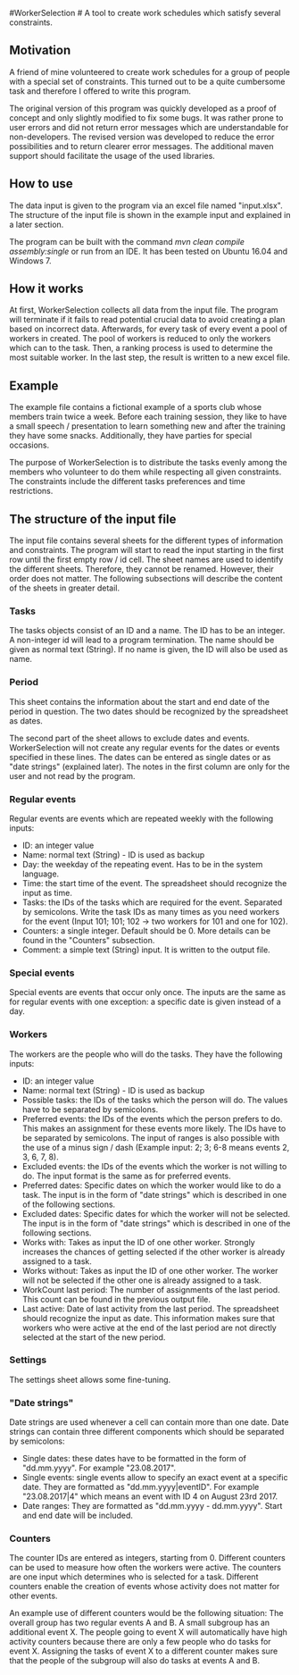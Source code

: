 #WorkerSelection #
A tool to create work schedules which satisfy several constraints.

 
## Motivation ##
A friend of mine volunteered to create work schedules for a group of 
people with a special set of constraints. This turned out to be a 
quite cumbersome task and therefore I offered to write this program. 

The original version of this program was quickly developed as a 
proof of concept and only slightly modified to fix some bugs. It 
was rather prone to user errors and did not return error messages
which are understandable for non-developers. The revised version was 
developed to reduce the error possibilities and to return clearer 
error messages. The additional maven support should facilitate the 
usage of the used libraries. 

## How to use ##

The data input is given to the program via an excel file named 
"input.xlsx". The structure of the input file is shown in the example 
input and explained in a later section.

The program can be built with the command 
*mvn clean compile assembly:single* or run from an IDE. It has been 
tested on Ubuntu 16.04 and Windows 7.

## How it works ##
At first, WorkerSelection collects all data from the input file. The 
program will terminate if it fails to read potential crucial data to
avoid creating a plan based on incorrect data. Afterwards, for every
task of every event a pool of workers in created. The pool of workers 
is reduced to only the workers which can to the task. Then, a ranking 
process is used to determine the most suitable worker. In the last 
step, the result is written to a new excel file.    

## Example ##

The example file contains a fictional example of a sports club 
whose members train twice a week. Before each training session, they
like to have a small speech / presentation to learn something new and
after the training they have some snacks. Additionally, they have 
parties for special occasions. 

The purpose of WorkerSelection is to distribute the tasks evenly 
among the members who volunteer to do them while respecting all given
constraints. The constraints include the different tasks preferences 
and time restrictions.

## The structure of the input file ##

The input file contains several sheets for the different types of 
information and constraints. The program will start to read the input 
starting in the first row until the first empty row / id cell. The 
sheet names are used to identify the different sheets. Therefore, they
cannot be renamed. However, their order does not matter. The following 
subsections will describe the content of the sheets in greater 
detail.

### Tasks ###
 
The tasks objects consist of an ID and a name. The ID has to be an
integer. A non-integer id will lead to a program termination. The 
name should be given as normal text (String). If no name is given, 
the ID will also be used as name.

### Period ###

This sheet contains the information about the start and end date of the
period in question. The two dates should be recognized by the 
spreadsheet as dates.

The second part of the sheet allows to exclude dates and events. 
WorkerSelection will not create any regular events for the dates or 
events specified in these lines. The dates can be entered as single 
dates or as "date strings" (explained later). The notes in the first
column are only for the user and not read by the program. 

### Regular events ###

Regular events are events which are repeated weekly with the following
inputs:
* ID: an integer value
* Name: normal text (String) - ID is used as backup
* Day: the weekday of the repeating event. Has to be in the system 
language.
* Time: the start time of the event. The spreadsheet should recognize
the input as time.
* Tasks: the IDs of the tasks which are required for the event. 
Separated by semicolons. Write the task IDs as many times as you need 
workers for the event (Input 101; 101; 102 -> two workers for 101 and 
one for 102).
* Counters: a single integer. Default should be 0. More details can
be found in the "Counters" subsection.
* Comment: a simple text (String) input. It is written to the output 
file.

### Special events ###

Special events are events that occur only once. The inputs are the 
same as for regular events with one exception: a specific date is given 
instead of a day.


### Workers ###
The workers are the people who will do the tasks. They have the 
following inputs:

* ID: an integer value
* Name: normal text (String) - ID is used as backup
* Possible tasks: the IDs of the tasks which the person will do. The
values have to be separated by semicolons.
* Preferred events: the IDs of the events which the person prefers to
do. This makes an assignment for these events more likely. The IDs 
have to be separated by semicolons. The input of ranges is also 
possible with the use of a minus sign / dash (Example input: 2; 3; 
6-8 means events 2, 3, 6, 7, 8).
* Excluded events: the IDs of the events which the worker is not 
willing to do. The input format is the same as for preferred events.
* Preferred dates: Specific dates on which the worker would like to 
do a task. The input is in the form of "date strings" which is 
described in one of the following sections.
* Excluded dates: Specific dates for which the worker will not be 
selected. The input is in the form of "date strings" which is 
described in one of the following sections.
* Works with: Takes as input the ID of one other worker. Strongly 
increases the chances of getting selected if the other worker is 
already assigned to a task.
* Works without: Takes as input the ID of one other worker. The 
worker will not be selected if the other one is already assigned to
a task.
* WorkCount last period: The number of assignments of the last period.
This count can be found in the previous output file.
* Last active: Date of last activity from the last period. The 
spreadsheet should recognize the input as date. This information 
makes sure that workers who were active at the end of the last period
are not directly selected at the start of the new period.

### Settings ###
The settings sheet allows some fine-tuning. 


### "Date strings" ###
Date strings are used whenever a cell can contain more than one date. 
Date strings can contain three different components which should be
separated by semicolons:
* Single dates: these dates have to be formatted in the form of 
"dd.mm.yyyy". For example "23.08.2017".
* Single events: single events allow to specify an exact event at a 
specific date. They are formatted as "dd.mm.yyyy|eventID". For 
example "23.08.2017|4" which means an event with ID 4 on August 23rd 2017.
* Date ranges: They are formatted as "dd.mm.yyyy - dd.mm.yyyy". Start 
and end date will be included.


### Counters ###
The counter IDs are entered as integers, starting from 0. 
Different counters can be used to measure how often the 
workers were active. The counters are one input which determines who 
is selected for a task. Different counters enable the creation of 
events whose activity does not matter for other events. 

An example use of different counters would be the following situation:
The overall group has two regular events A and B. A small subgroup 
has an additional event X. The people going to event X will 
automatically have high activity counters because there are only a 
few people who do tasks for event X. Assigning the tasks of event X
to a different counter makes sure that the people of the subgroup will
also do tasks at events A and B.





